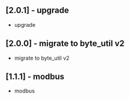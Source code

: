 ## [2.0.1] - upgrade
* upgrade
## [2.0.0] - migrate to byte_util v2
* migrate to byte_util v2
## [1.1.1] - modbus
* modbus
